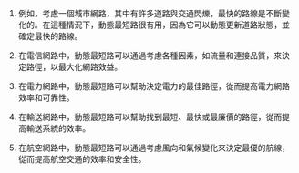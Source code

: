 

1. 例如，考慮一個城市網路，其中有許多道路與交通閃爍，最快的路線是不斷變化的。在這種情況下，動態最短路很有用，因為它可以動態更新道路狀態，並確定最快的路線。

2. 在電信網路中，動態最短路可以通過考慮各種因素，如流量和連接品質，來決定路徑，以最大化網路效益。

3. 在電力網路中，動態最短路可以幫助決定電力的最佳路徑，從而提高電力網路效率和可靠性。

4. 在輸送網路中，動態最短路可以幫助找到最短、最快或最廉價的路徑，從而提高輸送系統的效率。

5. 在航空網路中，動態最短路可以通過考慮風向和氣候變化來決定最優的航線，從而提高航空交通的效率和安全性。